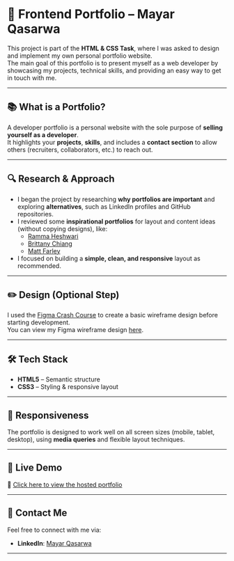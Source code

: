 # 💼 Frontend Portfolio – Mayar Qasarwa

This project is part of the **HTML & CSS Task**, where I was asked to design and implement my own personal portfolio website.  
The main goal of this portfolio is to present myself as a web developer by showcasing my projects, technical skills, and providing an easy way to get in touch with me.

---

## 📚 What is a Portfolio?

A developer portfolio is a personal website with the sole purpose of **selling yourself as a developer**.  
It highlights your **projects**, **skills**, and includes a **contact section** to allow others (recruiters, collaborators, etc.) to reach out.

---

## 🔍 Research & Approach

- I began the project by researching **why portfolios are important** and exploring **alternatives**, such as LinkedIn profiles and GitHub repositories.
- I reviewed some **inspirational portfolios** for layout and content ideas (without copying designs), like:
  - [Ramma Heshwari](https://www.rammaheshwari.com/)
  - [Brittany Chiang](https://brittanychiang.com/)
  - [Matt Farley](https://mattfarley.ca/)
- I focused on building a **simple, clean, and responsive** layout as recommended.

---

## ✏️ Design (Optional Step)

I used the [Figma Crash Course](https://www.youtube.com/watch?v=FTFaQWZBqQ8) to create a basic wireframe design before starting development.  
You can view my Figma wireframe design [here](https://www.figma.com/design/1ex2veDRFdhYpiAv30cFA9/Mayar-Qasarwa-Portfolio?node-id=0-1&p=f&t=mYjf2Hf0bqhgyMzq-0).


---

## 🛠️ Tech Stack

- **HTML5** – Semantic structure
- **CSS3** – Styling & responsive layout

---

## 📱 Responsiveness

The portfolio is designed to work well on all screen sizes (mobile, tablet, desktop), using **media queries** and flexible layout techniques.

---

## 🚀 Live Demo

🔗 [Click here to view the hosted portfolio](https://your-portfolio-link.com)

---

## 📩 Contact Me

Feel free to connect with me via:
- **LinkedIn**: [Mayar Qasarwa](https://www.linkedin.com/in/mayar-qasarwa-971556219/)

---

